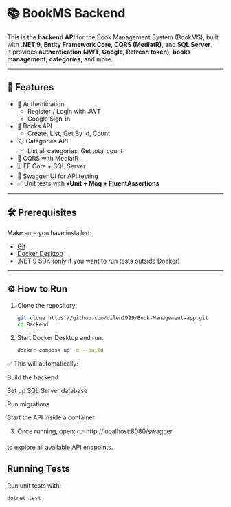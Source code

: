 # 📚 BookMS Backend

This is the **backend API** for the Book Management System (BookMS), built with **.NET 9**, **Entity Framework Core**, **CQRS (MediatR)**, and **SQL Server**.  
It provides **authentication (JWT, Google, Refresh token)**, **books management**, **categories**, and more.

---

## 🚀 Features

- 🔑 Authentication
  - Register / Login with JWT
  - Google Sign-In
- 📘 Books API  
  - Create, List, Get By Id, Count
- 🏷️ Categories API  
  - List all categories, Get total count
- 🧩 CQRS with MediatR
- 🗄️ EF Core + SQL Server
- 📖 Swagger UI for API testing
- ✅ Unit tests with **xUnit + Moq + FluentAssertions**

---

## 🛠️ Prerequisites

Make sure you have installed:

- [Git](https://git-scm.com/)  
- [Docker Desktop](https://www.docker.com/)  
- [.NET 9 SDK](https://dotnet.microsoft.com/) (only if you want to run tests outside Docker)  

---

## ⚙️ How to Run

1. Clone the repository:
   ```bash
   git clone https://github.com/dilen1999/Book-Management-app.git
   cd Backend
   ```
2. Start Docker Desktop and run:
    ```bash
    docker compose up -d --build
    ```

✅ This will automatically:

Build the backend

Set up SQL Server database

Run migrations

Start the API inside a container

3. Once running, open:
👉 http://localhost:8080/swagger

to explore all available API endpoints.


## Running Tests
Run unit tests with:
```bash
dotnet test
```
